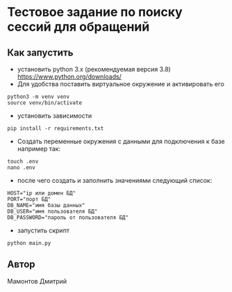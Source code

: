 # Тестовое задание по поиску сессий для обращений
## Как запустить
- установить python 3.x (рекомендуемая версия 3.8)<br />
https://www.python.org/downloads/
- Для удобства поставить виртуальное окружение и активировать его
```
python3 -m venv venv
source venv/bin/activate
```
- установить зависимости 
```
pip install -r requirements.txt
```
- Создать переменные окружения с данными для подключения к базе
например так:
```
touch .env
nano .env
```
- после чего создать и заполнить значениями следующий список:
```
HOST="ip или домен БД"
PORT="порт БД"
DB_NAME="имя базы данных"
DB_USER="имя пользователя БД"
DB_PASSWORD="пароль от пользователя БД"
```

- запустить скрипт
```
python main.py
```
## Автор
Мамонтов Дмитрий
